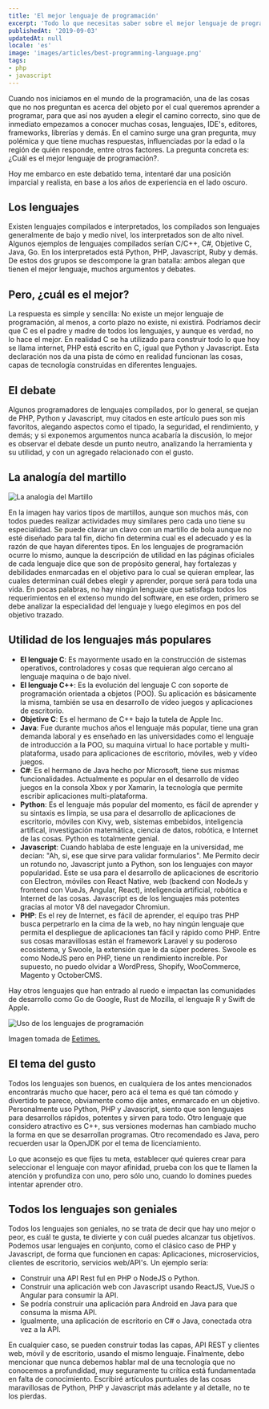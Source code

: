 ```yaml
---
title: 'El mejor lenguaje de programación'
excerpt: 'Todo lo que necesitas saber sobre el mejor lenguaje de programación, lenguajes compilados e interpretados, de alto, medio o bajo nivel, lenguajes para la web, para aplicaciones de escritorio y para dispositivos móviles.'
publishedAt: '2019-09-03'
updatedAt: null
locale: 'es'
image: 'images/articles/best-programming-language.png'
tags:
- php
- javascript
---
```


Cuando nos iniciamos en el mundo de la programación, una de las cosas que no nos preguntan es acerca del objeto por el cual queremos aprender a programar, para que así nos ayuden a elegir el camino correcto, sino que de inmediato empezamos a conocer muchas cosas, lenguajes, IDE's, editores, frameworks, librerías y demás. En el camino surge una gran pregunta, muy polémica y que tiene muchas respuestas, influenciadas por la edad o la región de quién responde, entre otros factores. La pregunta concreta es: ¿Cuál es el mejor lenguaje de programación?.

Hoy me embarco en este debatido tema, intentaré dar una posición imparcial y realista, en base a los años de experiencia en el lado oscuro.

## Los lenguajes

Existen lenguajes compilados e interpretados, los compilados son lenguajes generalmente de bajo y medio nivel, los interpretados son de alto nivel. Algunos ejemplos de lenguajes compilados serían C/C++, C#, Objetive C, Java, Go. En los interpretados está Python, PHP, Javascript, Ruby y demás. De estos dos grupos se descompone la gran batalla: ambos alegan que tienen el mejor lenguaje, muchos argumentos y debates.

## Pero, ¿cuál es el mejor?

La respuesta es simple y sencilla: No existe un mejor lenguaje de programación, al menos, a corto plazo no existe, ni existirá. Podríamos decir que C es el padre y madre de todos los lenguajes, y aunque es verdad, no lo hace el mejor. En realidad C se ha utilizado para construir todo lo que hoy se llama internet, PHP está escrito en C, igual que Python y Javascript. Esta declaración nos da una pista de cómo en realidad funcionan las cosas, capas de tecnología construidas en diferentes lenguajes.

## El debate

Algunos programadores de lenguajes compilados, por lo general, se quejan de PHP, Python y Javascript, muy citados en este artículo pues son mis favoritos, alegando aspectos como el tipado, la seguridad, el rendimiento, y demás; y si exponemos argumentos nunca acabaría la discusión, lo mejor es observar el debate desde un punto neutro, analizando la herramienta y su utilidad, y con un agregado relacionado con el gusto.

## La analogía del martillo

<img class="img-fluid d-block mb-0" src="/images/articles/hammers.jpeg" alt="La analogía del Martillo">

En la imagen hay varios tipos de martillos, aunque son muchos más, con todos puedes realizar actividades muy similares pero cada uno tiene su especialidad. Se puede clavar un clavo con un martillo de bola aunque no esté diseñado para tal fin, dicho fin determina cual es el adecuado y es la razón de que hayan diferentes tipos. En los lenguajes de programación ocurre lo mismo, aunque la descripción de utilidad en las páginas oficiales de cada lenguaje dice que son de propósito general, hay fortalezas y debilidades enmarcadas en el objetivo para lo cual se quieran emplear, las cuales determinan cuál debes elegir y aprender, porque será para toda una vida. En pocas palabras, no hay ningún lenguaje que satisfaga todos los requerimientos en el extenso mundo del software, en ese orden, primero se debe analizar la especialidad del lenguaje y luego elegimos en pos del objetivo trazado.

## Utilidad de los lenguajes más populares

* **El lenguaje C**: Es mayormente usado en la construcción de sistemas operativos, controladores y cosas que requieran algo cercano al lenguaje maquina o de bajo nivel.
* **El lenguaje C++**: Es la evolución del lenguaje C con soporte de programación orientada a objetos (POO). Su aplicación es básicamente la misma, también se usa en desarrollo de vídeo juegos y aplicaciones de escritorio.
* **Objetive C**: Es el hermano de C++ bajo la tutela de Apple Inc.
* **Java**: Fue durante muchos años el lenguaje más popular, tiene una gran demanda laboral y es enseñado en las universidades como el lenguaje de introducción a la POO, su maquina virtual lo hace portable y multi-plataforma, usado para aplicaciones de escritorio, móviles, web y vídeo juegos.
* **C#**: Es el hermano de Java hecho por Microsoft, tiene sus mismas funcionalidades. Actualmente es popular en el desarrollo de vídeo juegos en la consola Xbox y por Xamarin, la tecnología que permite escribir aplicaciones multi-plataforma.
* **Python**: Es el lenguaje más popular del momento, es fácil de aprender y su sintaxis es limpia, se usa para el desarrollo de aplicaciones de escritorio, móviles con Kivy, web, sistemas embebidos, inteligencia artifical, investigación matemática, ciencia de datos, robótica, e Internet de las cosas. Python es totalmente genial.
* **Javascript**: Cuando hablaba de este lenguaje en la universidad, me decían: "Ah, si, ese que sirve para validar formularios". Me Permito decir un rotundo no, Javascript junto a Python, son los lenguajes con mayor popularidad. Este se usa para el desarrollo de aplicaciones de escritorio con Electron, móviles con React Native, web (backend con NodeJs y frontend con VueJs, Angular, React), inteligencia artificial, robótica e Internet de las cosas. Javascript es de los lenguajes más potentes gracias al motor V8 del navegador Chromiun.
* **PHP**: Es el rey de Internet, es fácil de aprender, el equipo tras PHP busca perpetrarlo en la cima de la web, no hay ningún lenguaje que permita el despliegue de aplicaciones tan fácil y rápido como PHP. Entre sus cosas maravillosas están el framework Laravel y su poderoso ecosistema, y Swoole, la extensión que le da súper poderes. Swoole es como NodeJS pero en PHP, tiene un rendimiento increíble. Por supuesto, no puedo olvidar a WordPress, Shopify, WooCommerce, Magento y OctoberCMS.

Hay otros lenguajes que han entrado al ruedo e impactan las comunidades de desarrollo como Go de Google, Rust de Mozilla, el lenguaje R y Swift de Apple.

<img class="img-fluid d-block mb-0 m-auto" src="/images/articles/ranking-programming-languages-2019.jpeg" alt="Uso de los lenguajes de programación">

Imagen tomada de [Eetimes.](https://www.eetimes.com/document.asp?doc_id=1333572#)

## El tema del gusto

Todos los lenguajes son buenos, en cualquiera de los antes mencionados encontrarás mucho que hacer, pero acá el tema es qué tan cómodo y divertido te parece, obviamente como dije antes, enmarcado en un objetivo. Personalmente uso Python, PHP y Javascript, siento que son lenguajes para desarrollos rápidos, potentes y sirven para todo. Otro lenguaje que considero atractivo es C++, sus versiones modernas han cambiado mucho la forma en que se desarrollan programas. Otro recomendado es Java, pero recuerden usar la OpenJDK por el tema de licenciamiento.

Lo que aconsejo es que fijes tu meta, establecer qué quieres crear para seleccionar el lenguaje con mayor afinidad, prueba con los que te llamen la atención y profundiza con uno, pero sólo uno, cuando lo domines puedes intentar aprender otro.

## Todos los lenguajes son geniales

Todos los lenguajes son geniales, no se trata de decir que hay uno mejor o peor, es cuál te gusta, te divierte y con cuál puedes alcanzar tus objetivos. Podemos usar lenguajes en conjunto, como el clásico caso de PHP y Javascript, de forma que funcionen en capas: Aplicaciones, microservicios, clientes de escritorio, servicios web/API's. Un ejemplo sería:

* Construir una API Rest ful en PHP o NodeJS o Python.
* Construir una aplicación web con Javascript usando ReactJS, VueJS o Angular para consumir la API.
* Se podría construir una aplicación para Android en Java para que consuma la misma API.
* Igualmente, una aplicación de escritorio en C# o Java, conectada otra vez a la API.

En cualquier caso, se pueden construir todas las capas, API REST y clientes web, móvil y de escritorio, usando el mismo lenguaje. Finalmente, debo mencionar que nunca debemos hablar mal de una tecnología que no conocemos a profundidad, muy seguramente tu crítica está fundamentada en falta de conocimiento. Escribiré artículos puntuales de las cosas maravillosas de Python, PHP y Javascript más adelante y al detalle, no te los pierdas.